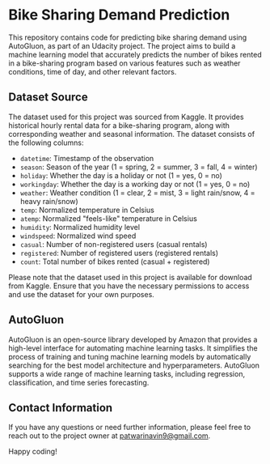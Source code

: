 # Bike Sharing Demand Prediction 

This repository contains code for predicting bike sharing demand using AutoGluon, as part of an Udacity project. The project aims to build a machine learning model that accurately predicts the number of bikes rented in a bike-sharing program based on various features such as weather conditions, time of day, and other relevant factors.

## Dataset Source

The dataset used for this project was sourced from Kaggle. It provides historical hourly rental data for a bike-sharing program, along with corresponding weather and seasonal information. The dataset consists of the following columns:

- `datetime`: Timestamp of the observation
- `season`: Season of the year (1 = spring, 2 = summer, 3 = fall, 4 = winter)
- `holiday`: Whether the day is a holiday or not (1 = yes, 0 = no)
- `workingday`: Whether the day is a working day or not (1 = yes, 0 = no)
- `weather`: Weather condition (1 = clear, 2 = mist, 3 = light rain/snow, 4 = heavy rain/snow)
- `temp`: Normalized temperature in Celsius
- `atemp`: Normalized "feels-like" temperature in Celsius
- `humidity`: Normalized humidity level
- `windspeed`: Normalized wind speed
- `casual`: Number of non-registered users (casual rentals)
- `registered`: Number of registered users (registered rentals)
- `count`: Total number of bikes rented (casual + registered)

Please note that the dataset used in this project is available for download from Kaggle. Ensure that you have the necessary permissions to access and use the dataset for your own purposes.

## AutoGluon

AutoGluon is an open-source library developed by Amazon that provides a high-level interface for automating machine learning tasks. It simplifies the process of training and tuning machine learning models by automatically searching for the best model architecture and hyperparameters. AutoGluon supports a wide range of machine learning tasks, including regression, classification, and time series forecasting.


## Contact Information

If you have any questions or need further information, please feel free to reach out to the project owner at patwarinavin9@gmail.com.

Happy coding!
